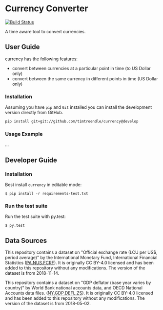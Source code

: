 # Currency Converter

[![Build Status](https://travis-ci.org/timtroendle/currency.svg)](https://travis-ci.org/timtroendle/currency)

A time aware tool to convert currencies.

## User Guide

currency has the following features:

* convert between currencies at a particular point in time (to US Dollar only)
* convert between the same currency in different points in time (US Dollar only)

### Installation

Assuming you have `pip` and `Git` installed you can install the development version directly
from GitHub.

```bash
pip install git+git://github.com/timtroendle/currency@develop
```

### Usage Example

...

## Developer Guide

### Installation

Best install `currency` in editable mode:

    $ pip install -r requirements-test.txt

### Run the test suite

Run the test suite with py.test:

    $ py.test

## Data Sources

This repository contains a dataset on "Official exchange rate (LCU per US$, period average)" by the International Monetary Fund, International Financial Statistics ([PA.NUS.FCRF](https://data.worldbank.org/indicator/PA.NUS.FCRF)). It is originally CC BY-4.0 licensed and has been added to this repository without any modifications. The version of the dataset is from 2018-11-14.

This repository contains a dataset on "GDP deflator (base year varies by country)" by World Bank national accounts data, and OECD National Accounts data files. ([NY.GDP.DEFL.ZS](https://data.worldbank.org/indicator/NY.GDP.DEFL.ZS)). It is originally CC BY-4.0 licensed and has been added to this repository without any modifications. The version of the dataset is from 2018-05-02.
